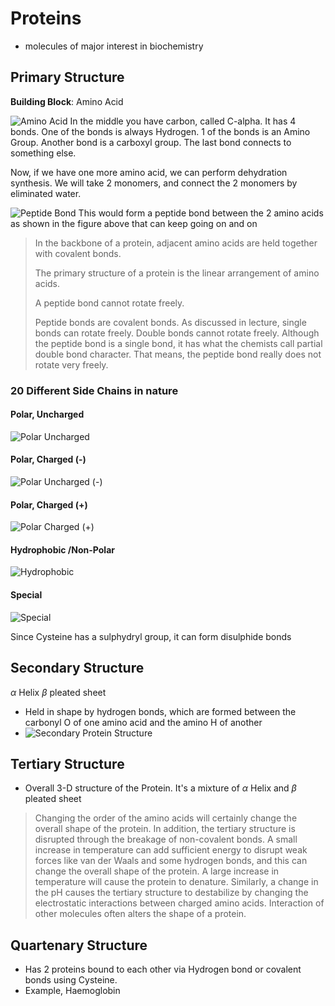 # Proteins

- molecules of major interest in biochemistry

## Primary Structure

**Building Block**: Amino Acid

![Amino Acid](Images/Amino_Acid.jpeg)
In the middle you have carbon, called C-alpha. It has 4 bonds. One of the bonds is always Hydrogen. 1 of the bonds is an Amino Group. Another bond is a carboxyl group. The last bond connects to something else.

Now, if we have one more amino acid, we can perform dehydration synthesis. We will take 2 monomers, and connect the 2 monomers by eliminated water.

![Peptide Bond](Images/Peptide_Bond.jpeg)
This would form a peptide bond between the 2 amino acids as shown in the figure above that can keep going on and on

> In the backbone of a protein, adjacent amino acids are held together with covalent bonds.
>
> The primary structure of a protein is the linear arrangement of amino acids.
>
> A peptide bond cannot rotate freely.
>
> Peptide bonds are covalent bonds. As discussed in lecture, single bonds can rotate freely. Double bonds cannot rotate freely. Although the peptide bond is a single bond, it has what the chemists call partial double bond character. That means, the peptide bond really does not rotate very freely.

### 20 Different Side Chains in nature

#### Polar, Uncharged

![Polar Uncharged](Images/Polar_Uncharged.jpeg)

#### Polar, Charged (-)

![Polar Uncharged (-)](Images/Polar_Charged_Negative.jpeg)

#### Polar, Charged (+)

![Polar Charged (+)](Images/Polar_Charged_Positive.jpeg)

#### Hydrophobic /Non-Polar

![Hydrophobic](Images/Hydrophobic.jpeg)

#### Special

![Special](Images/Special.jpeg)

Since Cysteine has a sulphydryl group, it can form disulphide bonds

## Secondary Structure

$\alpha$ Helix
$\beta$ pleated sheet

- Held in shape by hydrogen bonds, which are formed between the carbonyl O of one amino acid and the amino H of another
- ![Secondary Protein Structure](https://cdn.kastatic.org/ka-perseus-images/cd59edaf690af9b30fad410a48d4a8003f3cda53.png)

## Tertiary Structure

- Overall 3-D structure of the Protein. It's a mixture of $\alpha$ Helix and $\beta$ pleated sheet

> Changing the order of the amino acids will certainly change the overall shape of the protein. In addition, the tertiary structure is disrupted through the breakage of non-covalent bonds. A small increase in temperature can add sufficient energy to disrupt weak forces like van der Waals and some hydrogen bonds, and this can change the overall shape of the protein. A large increase in temperature will cause the protein to denature. Similarly, a change in the pH causes the tertiary structure to destabilize by changing the electrostatic interactions between charged amino acids. Interaction of other molecules often alters the shape of a protein.

## Quartenary Structure

- Has 2 proteins bound to each other via Hydrogen bond or covalent bonds using Cysteine.
- Example, Haemoglobin
